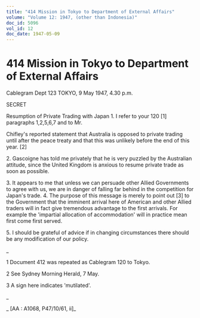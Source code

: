 ```yaml
---
title: "414 Mission in Tokyo to Department of External Affairs"
volume: "Volume 12: 1947, (other than Indonesia)"
doc_id: 5096
vol_id: 12
doc_date: 1947-05-09
---
```


# 414 Mission in Tokyo to Department of External Affairs

Cablegram Dept 123 TOKYO, 9 May 1947, 4.30 p.m.

SECRET

Resumption of Private Trading with Japan 1. I refer to your 120 [1] paragraphs 1,2,5,6,7 and to Mr.

Chifley's reported statement that Australia is opposed to private trading until after the peace treaty and that this was unlikely before the end of this year. [2]

2\. Gascoigne has told me privately that he is very puzzled by the Australian attitude, since the United Kingdom is anxious to resume private trade as soon as possible.

3\. It appears to me that unless we can persuade other Allied Governments to agree with us, we are in danger of falling far behind in the competition for Japan's trade. 4. The purpose of this message is merely to point out [3] to the Government that the imminent arrival here of American and other Allied traders will in fact give tremendous advantage to the first arrivals. For example the 'impartial allocation of accommodation' will in practice mean first come first served.

5\. I should be grateful of advice if in changing circumstances there should be any modification of our policy.

_

1 Document 412 was repeated as Cablegram 120 to Tokyo.

2 See Sydney Morning Herald, 7 May.

3 A sign here indicates 'mutilated'.

_

_ [AA : A1068, P47/10/61, ii]_
